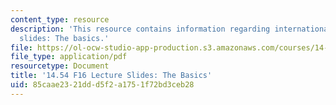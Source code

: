 ```yaml
---
content_type: resource
description: 'This resource contains information regarding international trade lecture
  slides: The basics.'
file: https://ol-ocw-studio-app-production.s3.amazonaws.com/courses/14-54-international-trade-fall-2016/85caae2321ddd5f2a1751f72bd3ceb28_MIT14_54F16_Lecture_2.pdf
file_type: application/pdf
resourcetype: Document
title: '14.54 F16 Lecture Slides: The Basics'
uid: 85caae23-21dd-d5f2-a175-1f72bd3ceb28
---
```

